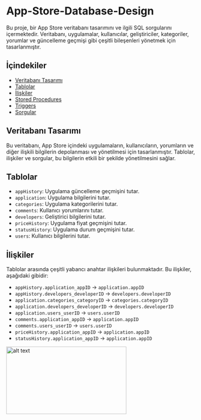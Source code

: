 # App-Store-Database-Design

Bu proje, bir App Store veritabanı tasarımını ve ilgili SQL sorgularını içermektedir. Veritabanı, uygulamalar, kullanıcılar, geliştiriciler, kategoriler, yorumlar ve güncelleme geçmişi gibi çeşitli bileşenleri yönetmek için tasarlanmıştır. 

## İçindekiler

- [Veritabanı Tasarımı](#veritabanı-tasarımı)
- [Tablolar](#tablolar)
- [İlişkiler](#ilişkiler)
- [Stored Procedures](#stored-procedures)
- [Triggers](#triggers)
- [Sorgular](#sorgular)

## Veritabanı Tasarımı

Bu veritabanı, App Store içindeki uygulamaların, kullanıcıların, yorumların ve diğer ilişkili bilgilerin depolanması ve yönetilmesi için tasarlanmıştır. Tablolar, ilişkiler ve sorgular, bu bilgilerin etkili bir şekilde yönetilmesini sağlar.

## Tablolar

- `appHistory`: Uygulama güncelleme geçmişini tutar.
- `application`: Uygulama bilgilerini tutar.
- `categories`: Uygulama kategorilerini tutar.
- `comments`: Kullanıcı yorumlarını tutar.
- `developers`: Geliştirici bilgilerini tutar.
- `priceHistory`: Uygulama fiyat geçmişini tutar.
- `statusHistory`: Uygulama durum geçmişini tutar.
- `users`: Kullanıcı bilgilerini tutar.

## İlişkiler

Tablolar arasında çeşitli yabancı anahtar ilişkileri bulunmaktadır. Bu ilişkiler, aşağıdaki gibidir:

- `appHistory.application_appID` -> `application.appID`
- `appHistory.developers_developerID` -> `developers.developerID`
- `application.categories_categoryID` -> `categories.categoryID`
- `application.developers_developerID` -> `developers.developerID`
- `application.users_userID` -> `users.userID`
- `comments.application_appID` -> `application.appID`
- `comments.users_userID` -> `users.userID`
- `priceHistory.application_appID` -> `application.appID`
- `statusHistory.application_appID` -> `application.appID`


<img src="http://url/to/PlayStoreDatabaseFiles/images/er_diagram.png" alt="alt text" width="320" height="180">

